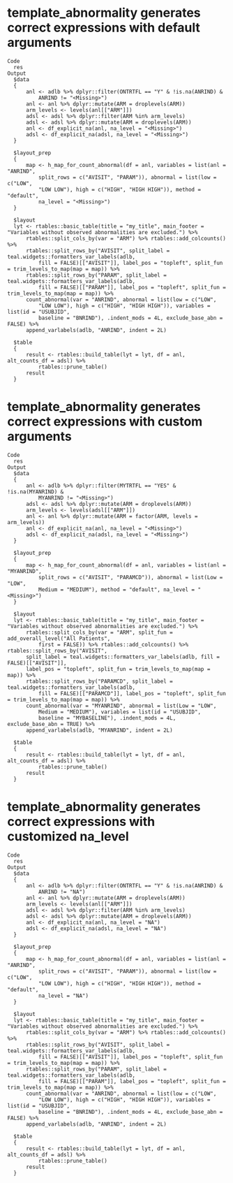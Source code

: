 # template_abnormality generates correct expressions with default arguments

    Code
      res
    Output
      $data
      {
          anl <- adlb %>% dplyr::filter(ONTRTFL == "Y" & !is.na(ANRIND) & 
              ANRIND != "<Missing>")
          anl <- anl %>% dplyr::mutate(ARM = droplevels(ARM))
          arm_levels <- levels(anl[["ARM"]])
          adsl <- adsl %>% dplyr::filter(ARM %in% arm_levels)
          adsl <- adsl %>% dplyr::mutate(ARM = droplevels(ARM))
          anl <- df_explicit_na(anl, na_level = "<Missing>")
          adsl <- df_explicit_na(adsl, na_level = "<Missing>")
      }
      
      $layout_prep
      {
          map <- h_map_for_count_abnormal(df = anl, variables = list(anl = "ANRIND", 
              split_rows = c("AVISIT", "PARAM")), abnormal = list(low = c("LOW", 
              "LOW LOW"), high = c("HIGH", "HIGH HIGH")), method = "default", 
              na_level = "<Missing>")
      }
      
      $layout
      lyt <- rtables::basic_table(title = "my_title", main_footer = "Variables without observed abnormalities are excluded.") %>% 
          rtables::split_cols_by(var = "ARM") %>% rtables::add_colcounts() %>% 
          rtables::split_rows_by("AVISIT", split_label = teal.widgets::formatters_var_labels(adlb, 
              fill = FALSE)[["AVISIT"]], label_pos = "topleft", split_fun = trim_levels_to_map(map = map)) %>% 
          rtables::split_rows_by("PARAM", split_label = teal.widgets::formatters_var_labels(adlb, 
              fill = FALSE)[["PARAM"]], label_pos = "topleft", split_fun = trim_levels_to_map(map = map)) %>% 
          count_abnormal(var = "ANRIND", abnormal = list(low = c("LOW", 
              "LOW LOW"), high = c("HIGH", "HIGH HIGH")), variables = list(id = "USUBJID", 
              baseline = "BNRIND"), .indent_mods = 4L, exclude_base_abn = FALSE) %>% 
          append_varlabels(adlb, "ANRIND", indent = 2L)
      
      $table
      {
          result <- rtables::build_table(lyt = lyt, df = anl, alt_counts_df = adsl) %>% 
              rtables::prune_table()
          result
      }
      

# template_abnormality generates correct expressions with custom arguments

    Code
      res
    Output
      $data
      {
          anl <- adlb %>% dplyr::filter(MYTRTFL == "YES" & !is.na(MYANRIND) & 
              MYANRIND != "<Missing>")
          adsl <- adsl %>% dplyr::mutate(ARM = droplevels(ARM))
          arm_levels <- levels(adsl[["ARM"]])
          anl <- anl %>% dplyr::mutate(ARM = factor(ARM, levels = arm_levels))
          anl <- df_explicit_na(anl, na_level = "<Missing>")
          adsl <- df_explicit_na(adsl, na_level = "<Missing>")
      }
      
      $layout_prep
      {
          map <- h_map_for_count_abnormal(df = anl, variables = list(anl = "MYANRIND", 
              split_rows = c("AVISIT", "PARAMCD")), abnormal = list(Low = "LOW", 
              Medium = "MEDIUM"), method = "default", na_level = "<Missing>")
      }
      
      $layout
      lyt <- rtables::basic_table(title = "my_title", main_footer = "Variables without observed abnormalities are excluded.") %>% 
          rtables::split_cols_by(var = "ARM", split_fun = add_overall_level("All Patients", 
              first = FALSE)) %>% rtables::add_colcounts() %>% rtables::split_rows_by("AVISIT", 
          split_label = teal.widgets::formatters_var_labels(adlb, fill = FALSE)[["AVISIT"]], 
          label_pos = "topleft", split_fun = trim_levels_to_map(map = map)) %>% 
          rtables::split_rows_by("PARAMCD", split_label = teal.widgets::formatters_var_labels(adlb, 
              fill = FALSE)[["PARAMCD"]], label_pos = "topleft", split_fun = trim_levels_to_map(map = map)) %>% 
          count_abnormal(var = "MYANRIND", abnormal = list(Low = "LOW", 
              Medium = "MEDIUM"), variables = list(id = "USUBJID", 
              baseline = "MYBASELINE"), .indent_mods = 4L, exclude_base_abn = TRUE) %>% 
          append_varlabels(adlb, "MYANRIND", indent = 2L)
      
      $table
      {
          result <- rtables::build_table(lyt = lyt, df = anl, alt_counts_df = adsl) %>% 
              rtables::prune_table()
          result
      }
      

# template_abnormality generates correct expressions with customized na_level

    Code
      res
    Output
      $data
      {
          anl <- adlb %>% dplyr::filter(ONTRTFL == "Y" & !is.na(ANRIND) & 
              ANRIND != "NA")
          anl <- anl %>% dplyr::mutate(ARM = droplevels(ARM))
          arm_levels <- levels(anl[["ARM"]])
          adsl <- adsl %>% dplyr::filter(ARM %in% arm_levels)
          adsl <- adsl %>% dplyr::mutate(ARM = droplevels(ARM))
          anl <- df_explicit_na(anl, na_level = "NA")
          adsl <- df_explicit_na(adsl, na_level = "NA")
      }
      
      $layout_prep
      {
          map <- h_map_for_count_abnormal(df = anl, variables = list(anl = "ANRIND", 
              split_rows = c("AVISIT", "PARAM")), abnormal = list(low = c("LOW", 
              "LOW LOW"), high = c("HIGH", "HIGH HIGH")), method = "default", 
              na_level = "NA")
      }
      
      $layout
      lyt <- rtables::basic_table(title = "my_title", main_footer = "Variables without observed abnormalities are excluded.") %>% 
          rtables::split_cols_by(var = "ARM") %>% rtables::add_colcounts() %>% 
          rtables::split_rows_by("AVISIT", split_label = teal.widgets::formatters_var_labels(adlb, 
              fill = FALSE)[["AVISIT"]], label_pos = "topleft", split_fun = trim_levels_to_map(map = map)) %>% 
          rtables::split_rows_by("PARAM", split_label = teal.widgets::formatters_var_labels(adlb, 
              fill = FALSE)[["PARAM"]], label_pos = "topleft", split_fun = trim_levels_to_map(map = map)) %>% 
          count_abnormal(var = "ANRIND", abnormal = list(low = c("LOW", 
              "LOW LOW"), high = c("HIGH", "HIGH HIGH")), variables = list(id = "USUBJID", 
              baseline = "BNRIND"), .indent_mods = 4L, exclude_base_abn = FALSE) %>% 
          append_varlabels(adlb, "ANRIND", indent = 2L)
      
      $table
      {
          result <- rtables::build_table(lyt = lyt, df = anl, alt_counts_df = adsl) %>% 
              rtables::prune_table()
          result
      }
      

